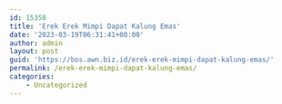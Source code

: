 ```yaml
---
id: 15358
title: 'Erek Erek Mimpi Dapat Kalung Emas'
date: '2023-03-19T06:31:41+00:00'
author: admin
layout: post
guid: 'https://bos.awn.biz.id/erek-erek-mimpi-dapat-kalung-emas/'
permalink: /erek-erek-mimpi-dapat-kalung-emas/
categories:
    - Uncategorized
---
```


